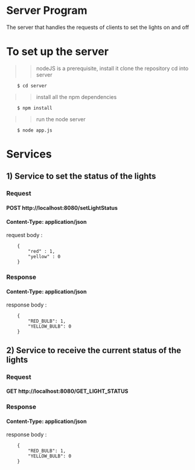 # Server Program

The server that handles the requests of clients to set the lights on and off

# To set up the server

>> nodeJS is a prerequisite, install it 
>> clone the repository
>> cd into server
```
    $ cd server
```
>> install all the npm dependencies 
```
    $ npm install
```
>> run the node server
```
    $ node app.js
```

# Services

## 1) Service to set the status of the lights

### Request

#### POST http://localhost:8080/setLightStatus
#### Content-Type: application/json

request body :
```
    {
        "red" : 1,
        "yellow" : 0
    }          
```

### Response 

#### Content-Type: application/json

response body :
```
    {
        "RED_BULB": 1,
        "YELLOW_BULB": 0
    }
```

## 2) Service to receive the current status of the lights

### Request

#### GET http://localhost:8080/GET_LIGHT_STATUS

### Response 

#### Content-Type: application/json

response body :
```
    {
        "RED_BULB": 1,
        "YELLOW_BULB": 0
    }
```